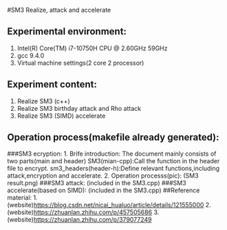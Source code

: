 #SM3 Realize, attack and accelerate

## Experimental environment:

1. Intel(R) Core(TM) i7-10750H CPU @ 2.60GHz 59GHz
2. gcc 9.4.0
3. Virtual machine settings(2 core 2 processor)

## Experiment content:

1. Realize SM3 (c++)
2. Realize SM3 birthday attack and Rho attack
3. Realize SM3 (SIMD) accelerate


## Operation process(makefile already generated):

###SM3 ecryption:
    1. Brife introduction:
        The document mainly consists of two parts(main and header)
        SM3(mian-cpp):Call the function in the header file to encrypt.
        sm3_headers(header-h):Define relevant functions,including attack,encryption and accelerate.
    2. Operation processs(pic):
        (SM3 result.png)
###SM3 attack:
    (included in the SM3.cpp)
###SM3 accelerate(based on SIMD):
    (included in the SM3.cpp)
##Reference material:
    1.(website)https://blog.csdn.net/nicai_hualuo/article/details/121555000
    2.(website)https://zhuanlan.zhihu.com/p/457505686
    3.(website)https://zhuanlan.zhihu.com/p/379077249 
